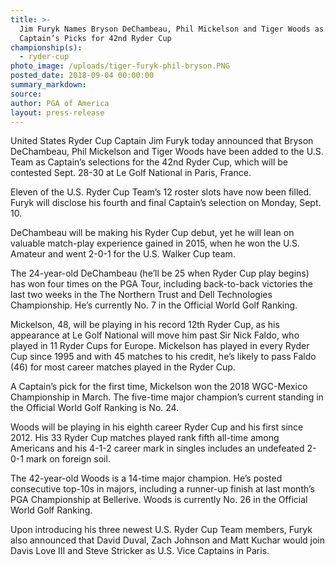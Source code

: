 ```yaml
---
title: >-
  Jim Furyk Names Bryson DeChambeau, Phil Mickelson and Tiger Woods as U.S.
  Captain’s Picks for 42nd Ryder Cup
championship(s):
  - ryder-cup
photo_image: /uploads/tiger-furyk-phil-bryson.PNG
posted_date: 2018-09-04 00:00:00
summary_markdown:
source:
author: PGA of America
layout: press-release
---
```


United States Ryder Cup Captain Jim Furyk today announced that Bryson DeChambeau, Phil Mickelson and Tiger Woods have been added to the U.S. Team as Captain’s selections for the 42nd Ryder Cup, which will be contested Sept. 28-30 at Le Golf National in Paris, France.

Eleven of the U.S. Ryder Cup Team’s 12 roster slots have now been filled. Furyk will disclose his fourth and final Captain’s selection on Monday, Sept. 10.

DeChambeau will be making his Ryder Cup debut, yet he will lean on valuable match-play experience gained in 2015, when he won the U.S. Amateur and went 2-0-1 for the U.S. Walker Cup team.

The 24-year-old DeChambeau (he’ll be 25 when Ryder Cup play begins) has won four times on the PGA Tour, including back-to-back victories the last two weeks in the The Northern Trust and Dell Technologies Championship. He’s currently No. 7 in the Official World Golf Ranking.

Mickelson, 48, will be playing in his record 12th Ryder Cup, as his appearance at Le Golf National will move him past Sir Nick Faldo, who played in 11 Ryder Cups for Europe. Mickelson has played in every Ryder Cup since 1995 and with 45 matches to his credit, he’s likely to pass Faldo (46) for most career matches played in the Ryder Cup.

A Captain’s pick for the first time, Mickelson won the 2018 WGC-Mexico Championship in March. The five-time major champion’s current standing in the Official World Golf Ranking is No. 24.

Woods will be playing in his eighth career Ryder Cup and his first since 2012. His 33 Ryder Cup matches played rank fifth all-time among Americans and his 4-1-2 career mark in singles includes an undefeated 2-0-1 mark on foreign soil.

The 42-year-old Woods is a 14-time major champion. He’s posted consecutive top-10s in majors, including a runner-up finish at last month’s PGA Championship at Bellerive. Woods is currently No. 26 in the Official World Golf Ranking.

Upon introducing his three newest U.S. Ryder Cup Team members, Furyk also announced that David Duval, Zach Johnson and Matt Kuchar would join Davis Love III and Steve Stricker as U.S. Vice Captains in Paris.